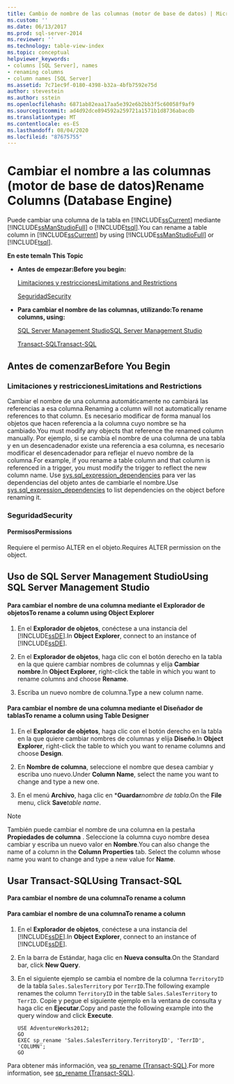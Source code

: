 ```yaml
---
title: Cambio de nombre de las columnas (motor de base de datos) | Microsoft Docs
ms.custom: ''
ms.date: 06/13/2017
ms.prod: sql-server-2014
ms.reviewer: ''
ms.technology: table-view-index
ms.topic: conceptual
helpviewer_keywords:
- columns [SQL Server], names
- renaming columns
- column names [SQL Server]
ms.assetid: 7c71ec9f-0180-4398-b32a-4bfb7592e75d
author: stevestein
ms.author: sstein
ms.openlocfilehash: 6871ab82eaa17aa5e392e6b2bb3f5c60058f9af9
ms.sourcegitcommit: ad4d92dce894592a259721a1571b1d8736abacdb
ms.translationtype: MT
ms.contentlocale: es-ES
ms.lasthandoff: 08/04/2020
ms.locfileid: "87675755"
---
```

# <a name="rename-columns-database-engine"></a><span data-ttu-id="fde07-102">Cambiar el nombre a las columnas (motor de base de datos)</span><span class="sxs-lookup"><span data-stu-id="fde07-102">Rename Columns (Database Engine)</span></span>
  <span data-ttu-id="fde07-103">Puede cambiar una columna de la tabla en [!INCLUDE[ssCurrent](../../includes/sscurrent-md.md)] mediante [!INCLUDE[ssManStudioFull](../../includes/ssmanstudiofull-md.md)] o [!INCLUDE[tsql](../../includes/tsql-md.md)].</span><span class="sxs-lookup"><span data-stu-id="fde07-103">You can rename a table column in [!INCLUDE[ssCurrent](../../includes/sscurrent-md.md)] by using [!INCLUDE[ssManStudioFull](../../includes/ssmanstudiofull-md.md)] or [!INCLUDE[tsql](../../includes/tsql-md.md)].</span></span>  
  
 <span data-ttu-id="fde07-104">**En este tema**</span><span class="sxs-lookup"><span data-stu-id="fde07-104">**In This Topic**</span></span>  
  
-   <span data-ttu-id="fde07-105">**Antes de empezar:**</span><span class="sxs-lookup"><span data-stu-id="fde07-105">**Before you begin:**</span></span>  
  
     [<span data-ttu-id="fde07-106">Limitaciones y restricciones</span><span class="sxs-lookup"><span data-stu-id="fde07-106">Limitations and Restrictions</span></span>](#Restrictions)  
  
     [<span data-ttu-id="fde07-107">Seguridad</span><span class="sxs-lookup"><span data-stu-id="fde07-107">Security</span></span>](#Security)  
  
-   <span data-ttu-id="fde07-108">**Para cambiar el nombre de las columnas, utilizando:**</span><span class="sxs-lookup"><span data-stu-id="fde07-108">**To rename columns, using:**</span></span>  
  
     [<span data-ttu-id="fde07-109">SQL Server Management Studio</span><span class="sxs-lookup"><span data-stu-id="fde07-109">SQL Server Management Studio</span></span>](#SSMSProcedure)  
  
     [<span data-ttu-id="fde07-110">Transact-SQL</span><span class="sxs-lookup"><span data-stu-id="fde07-110">Transact-SQL</span></span>](#TsqlProcedure)  
  
##  <a name="before-you-begin"></a><a name="BeforeYouBegin"></a> <span data-ttu-id="fde07-111">Antes de comenzar</span><span class="sxs-lookup"><span data-stu-id="fde07-111">Before You Begin</span></span>  
  
###  <a name="limitations-and-restrictions"></a><a name="Restrictions"></a> <span data-ttu-id="fde07-112">Limitaciones y restricciones</span><span class="sxs-lookup"><span data-stu-id="fde07-112">Limitations and Restrictions</span></span>  
 <span data-ttu-id="fde07-113">Cambiar el nombre de una columna automáticamente no cambiará las referencias a esa columna.</span><span class="sxs-lookup"><span data-stu-id="fde07-113">Renaming a column will not automatically rename references to that column.</span></span> <span data-ttu-id="fde07-114">Es necesario modificar de forma manual los objetos que hacen referencia a la columna cuyo nombre se ha cambiado.</span><span class="sxs-lookup"><span data-stu-id="fde07-114">You must modify any objects that reference the renamed column manually.</span></span> <span data-ttu-id="fde07-115">Por ejemplo, si se cambia el nombre de una columna de una tabla y en un desencadenador existe una referencia a esa columna, es necesario modificar el desencadenador para reflejar el nuevo nombre de la columna.</span><span class="sxs-lookup"><span data-stu-id="fde07-115">For example, if you rename a table column and that column is referenced in a trigger, you must modify the trigger to reflect the new column name.</span></span> <span data-ttu-id="fde07-116">Use [sys.sql_expression_dependencies](/sql/relational-databases/system-catalog-views/sys-sql-expression-dependencies-transact-sql) para ver las dependencias del objeto antes de cambiarle el nombre.</span><span class="sxs-lookup"><span data-stu-id="fde07-116">Use [sys.sql_expression_dependencies](/sql/relational-databases/system-catalog-views/sys-sql-expression-dependencies-transact-sql) to list dependencies on the object before renaming it.</span></span>  
  
###  <a name="security"></a><a name="Security"></a> <span data-ttu-id="fde07-117">Seguridad</span><span class="sxs-lookup"><span data-stu-id="fde07-117">Security</span></span>  
  
####  <a name="permissions"></a><a name="Permissions"></a> <span data-ttu-id="fde07-118">Permisos</span><span class="sxs-lookup"><span data-stu-id="fde07-118">Permissions</span></span>  
 <span data-ttu-id="fde07-119">Requiere el permiso ALTER en el objeto.</span><span class="sxs-lookup"><span data-stu-id="fde07-119">Requires ALTER permission on the object.</span></span>  
  
##  <a name="using-sql-server-management-studio"></a><a name="SSMSProcedure"></a> <span data-ttu-id="fde07-120">Uso de SQL Server Management Studio</span><span class="sxs-lookup"><span data-stu-id="fde07-120">Using SQL Server Management Studio</span></span>  
  
#### <a name="to-rename-a-column-using-object-explorer"></a><span data-ttu-id="fde07-121">Para cambiar el nombre de una columna mediante el Explorador de objetos</span><span class="sxs-lookup"><span data-stu-id="fde07-121">To rename a column using Object Explorer</span></span>  
  
1.  <span data-ttu-id="fde07-122">En el **Explorador de objetos**, conéctese a una instancia del [!INCLUDE[ssDE](../../includes/ssde-md.md)].</span><span class="sxs-lookup"><span data-stu-id="fde07-122">In **Object Explorer**, connect to an instance of [!INCLUDE[ssDE](../../includes/ssde-md.md)].</span></span>  
  
2.  <span data-ttu-id="fde07-123">En el **Explorador de objetos**, haga clic con el botón derecho en la tabla en la que quiere cambiar nombres de columnas y elija **Cambiar nombre**.</span><span class="sxs-lookup"><span data-stu-id="fde07-123">In **Object Explorer**, right-click the table in which you want to rename columns and choose **Rename**.</span></span>  
  
3.  <span data-ttu-id="fde07-124">Escriba un nuevo nombre de columna.</span><span class="sxs-lookup"><span data-stu-id="fde07-124">Type a new column name.</span></span>  
  
#### <a name="to-rename-a-column-using-table-designer"></a><span data-ttu-id="fde07-125">Para cambiar el nombre de una columna mediante el Diseñador de tablas</span><span class="sxs-lookup"><span data-stu-id="fde07-125">To rename a column using Table Designer</span></span>  
  
1.  <span data-ttu-id="fde07-126">En el **Explorador de objetos**, haga clic con el botón derecho en la tabla en la que quiere cambiar nombres de columnas y elija **Diseño**.</span><span class="sxs-lookup"><span data-stu-id="fde07-126">In **Object Explorer**, right-click the table to which you want to rename columns and choose **Design**.</span></span>  
  
2.  <span data-ttu-id="fde07-127">En **Nombre de columna**, seleccione el nombre que desea cambiar y escriba uno nuevo.</span><span class="sxs-lookup"><span data-stu-id="fde07-127">Under **Column Name**, select the name you want to change and type a new one.</span></span>  
  
3.  <span data-ttu-id="fde07-128">En el menú **Archivo**, haga clic en \***Guardar**_nombre de tabla_.</span><span class="sxs-lookup"><span data-stu-id="fde07-128">On the **File** menu, click **Save**_table name_.</span></span>  
  
> [!NOTE]  
>  <span data-ttu-id="fde07-129">También puede cambiar el nombre de una columna en la pestaña **Propiedades de columna** . Seleccione la columna cuyo nombre desea cambiar y escriba un nuevo valor en **Nombre**.</span><span class="sxs-lookup"><span data-stu-id="fde07-129">You can also change the name of a column in the **Column Properties** tab. Select the column whose name you want to change and type a new value for **Name**.</span></span>  
  
##  <a name="using-transact-sql"></a><a name="TsqlProcedure"></a> <span data-ttu-id="fde07-130">Usar Transact-SQL</span><span class="sxs-lookup"><span data-stu-id="fde07-130">Using Transact-SQL</span></span>  
 <span data-ttu-id="fde07-131">**Para cambiar el nombre de una columna**</span><span class="sxs-lookup"><span data-stu-id="fde07-131">**To rename a column**</span></span>  
  
#### <a name="to-rename-a-column"></a><span data-ttu-id="fde07-132">Para cambiar el nombre de una columna</span><span class="sxs-lookup"><span data-stu-id="fde07-132">To rename a column</span></span>  
  
1.  <span data-ttu-id="fde07-133">En el **Explorador de objetos**, conéctese a una instancia del [!INCLUDE[ssDE](../../includes/ssde-md.md)].</span><span class="sxs-lookup"><span data-stu-id="fde07-133">In **Object Explorer**, connect to an instance of [!INCLUDE[ssDE](../../includes/ssde-md.md)].</span></span>  
  
2.  <span data-ttu-id="fde07-134">En la barra de Estándar, haga clic en **Nueva consulta**.</span><span class="sxs-lookup"><span data-stu-id="fde07-134">On the Standard bar, click **New Query**.</span></span>  
  
3.  <span data-ttu-id="fde07-135">En el siguiente ejemplo se cambia el nombre de la columna `TerritoryID` de la tabla `Sales.SalesTerritory` por `TerrID`.</span><span class="sxs-lookup"><span data-stu-id="fde07-135">The following example renames the column `TerritoryID` in the table `Sales.SalesTerritory` to `TerrID`.</span></span> <span data-ttu-id="fde07-136">Copie y pegue el siguiente ejemplo en la ventana de consulta y haga clic en **Ejecutar**.</span><span class="sxs-lookup"><span data-stu-id="fde07-136">Copy and paste the following example into the query window and click **Execute**.</span></span>  
  
    ```  
    USE AdventureWorks2012;  
    GO  
    EXEC sp_rename 'Sales.SalesTerritory.TerritoryID', 'TerrID', 'COLUMN';  
    GO  
    ```  
  
 <span data-ttu-id="fde07-137">Para obtener más información, vea [sp_rename &#40;Transact-SQL&#41;](/sql/relational-databases/system-stored-procedures/sp-rename-transact-sql).</span><span class="sxs-lookup"><span data-stu-id="fde07-137">For more information, see [sp_rename &#40;Transact-SQL&#41;](/sql/relational-databases/system-stored-procedures/sp-rename-transact-sql).</span></span>  
  
  
